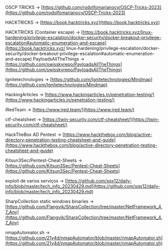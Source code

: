 OSCP TRICKS -> [https://github.com/rodolfomarianocy/OSCP-Tricks-2023](https://github.com/rodolfomarianocy/OSCP-Tricks-2023)

HACKTRICKS -> [https://book.hacktricks.xyz](https://book.hacktricks.xyz)

HACKTRICKS (Container escape) -> [https://book.hacktricks.xyz/linux-hardening/privilege-escalation/docker-security/docker-breakout-privilege-escalation#automatic-enumeration-and-escape](https://book.hacktricks.xyz/
linux-hardening/privilege-escalation/docker-security/docker-breakout-privilege-escalation#automatic-enumeration-and-escape)
PayloadsAllTheThings -> [https://github.com/swisskyrepo/PayloadsAllTheThings](https://github.com/swisskyrepo/PayloadsAllTheThings)

Ignitetechnologies -> [https://github.com/Ignitetechnologies/Mindmap](https://github.com/Ignitetechnologies/Mindmap)

HackingArticles -> [https://www.hackingarticles.in/penetration-testing/](https://www.hackingarticles.in/penetration-testing/)

iRedTeam -> [https://www.ired.team/](https://www.ired.team/)

ctf-cheatsheet -> [https://twin-security.com/ctf-cheatsheet/](https://twin-security.com/ctf-cheatsheet/)

HackTheBox AD Pentest -> [https://www.hackthebox.com/blog/active-directory-penetration-testing-cheatsheet-and-guide](https://www.hackthebox.com/blog/active-directory-penetration-testing-cheatsheet-and-guide)

Kitsun3Sec/Pentest-Cheat-Sheets -> [https://github.com/Kitsun3Sec/Pentest-Cheat-Sheets](https://github.com/Kitsun3Sec/Pentest-Cheat-Sheets)

exploit de varios serviços -> [https://github.com/xqx12/daily-info/blob/master/tech_info_20230429.md](https://github.com/xqx12/daily-info/blob/master/tech_info_20230429.md)

SharpCollection static windows binaries -> [https://github.com/Flangvik/SharpCollection/tree/master/NetFramework_4.7_Any](https://github.com/Flangvik/SharpCollection/tree/master/NetFramework_4.7_Any)

nmapAutomator.sh -> [https://github.com/21y4d/nmapAutomator/blob/master/nmapAutomator.sh](https://github.com/21y4d/nmapAutomator/blob/master/nmapAutomator.sh)
